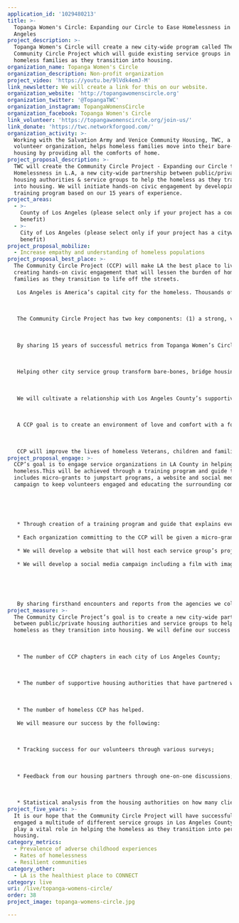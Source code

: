 ```yaml
---
application_id: '1029480213'
title: >-
  Topanga Women's Circle: Expanding our Circle to Ease Homelessness in Los
  Angeles
project_description: >-
  Topanga Women's Circle will create a new city-wide program called The
  Community Circle Project which will guide existing service groups in helping
  homeless families as they transition into housing.
organization_name: Topanga Women's Circle
organization_description: Non-profit organization
project_video: 'https://youtu.be/9lVdk4emJ-M'
link_newsletter: We will create a link for this on our website.
organization_website: 'http://topangawomenscircle.org'
organization_twitter: '@TopangaTWC'
organization_instagram: TopangaWomensCircle
organization_facebook: Topanga Women's Circle
link_volunteer: 'https://topangawomenscircle.org/join-us/'
link_donate: 'https://twc.networkforgood.com/'
organization_activity: >-
  Working with the Salvation Army and Venice Community Housing, TWC, a 100%
  volunteer organization, helps homeless families move into their bare-bones
  housing by providing all the comforts of home.
project_proposal_description: >-
  TWC will create the Community Circle Project - Expanding our Circle to Ease
  Homelessness in L.A, a new city-wide partnership between public/private
  housing authorities & service groups to help the homeless as they transition
  into housing. We will initiate hands-on civic engagement by developing a
  training program based on our 15 years of experience.
project_areas:
  - >-
    County of Los Angeles (please select only if your project has a countywide
    benefit)
  - >-
    City of Los Angeles (please select only if your project has a citywide
    benefit)
project_proposal_mobilize:
  - Increase empathy and understanding of homeless populations
project_proposal_best_place: >-
  The Community Circle Project (CCP) will make LA the best place to live through
  creating hands-on civic engagement that will lessen the burden of homeless
  families as they transition to life off the streets. 
   
   Los Angeles is America’s capital city for the homeless. Thousands of families with young and teenage children find themselves on the streets for a variety of reasons. Every family has a different story ranging from addiction to a fluctuating job market Partner all of that with an overpriced rental market that has little relation to the average earnings of many Angelenos and the combination of factors is a perfect storm for growing a large homeless population.
   
   
   
   The Community Circle Project has two key components: (1) a strong, volunteer outreach program and (2) developing relationships with supportive local housing authorities.
   
   
   
   By sharing 15 years of successful metrics from Topanga Women’s Circle (TWC) we will create a guide detailing aspects of our 100% volunteer organization. The guide will include storage, purchases, maintenance of a volunteer base, fundraising and strong communications with volunteers. 
   
   
   
   Helping other city service group transform bare-bones, bridge housing into comfortable, welcoming homes for the homeless, a sense of pride is established for both the volunteer and the homeless client, often carrying forward as the client moves into their permanent housing. By being a part of every aspect of creating a welcoming home for these families, the volunteer develops a better understanding of the challenges the homeless population faces and can feel confident that their time spent setting up a home is appreciated beyond measure. 
   
   
   
   We will cultivate a relationship with Los Angeles County’s supportive housing authorities and develop a comprehensive database of those groups in need of CCP’s services.
   
   
   
   A CCP goal is to create an environment of love and comfort with a focus on dignity and self-worth and all items provided are new or like new. CCP volunteers not only provide these building blocks to comfort but also decorate each apartment in order to welcome all families with dignity and love. Everything purchased is a straight donation to the families as they move forward from bridge to permanent housing.
   
   
   
   CCP will improve the lives of homeless Veterans, children and families in Los Angeles County by giving the tools necessary to area service groups to create a strong civic engagement program that will help LA be the best place to live.
project_proposal_engage: >-
  CCP’s goal is to engage service organizations in LA County in helping the
  homeless.This will be achieved through a training program and guide that
  includes micro-grants to jumpstart programs, a website and social media
  campaign to keep volunteers engaged and educating the surrounding communities.
   
   
   
   
   
   * Through creation of a training program and guide that explains every aspect of our work, including purchasing of items (comprehensive price guide and shopping list and suggestion of retailers to use), securing storage facilities and organization and inventory control, money management/finances (keep it simple!), the importance of 501(c)3 status, fundraising, special events, active communication with the volunteer base including keeping them informed of forward progress and problem areas, the importance of establishing an advisory board and a strong presence in your own community, even when it is not the area you serve.
   
   * Each organization committing to the CCP will be given a micro-grant to help them establish a storage facility and initial shelf-stocking.
   
   * We will develop a website that will host each service group’s project and give them individual opportunities to fundraise and develop their pathway to volunteerism.
   
   * We will develop a social media campaign including a film with images of volunteers at work and appreciative clients.
   
   
   
   
   
   By sharing firsthand encounters and reports from the agencies we collaborate with, the full impact of the work is brought to the forefront.
project_measure: >-
  The Community Circle Project’s goal is to create a new city-wide partnership
  between public/private housing authorities and service groups to help the
  homeless as they transition into housing. We will define our success by:
   
   
   
   * The number of CCP chapters in each city of Los Angeles County;
   
   
   
   * The number of supportive housing authorities that have partnered with CCP; and
   
   
   
   * The number of homeless CCP has helped.
   
   We will measure our success by the following:
   
   
   
   * Tracking success for our volunteers through various surveys;
   
   
   
   * Feedback from our housing partners through one-on-one discussions; and
   
   
   
   * Statistical analysis from the housing authorities on how many clients CCP has served.
project_five_years: >-
  It is our hope that the Community Circle Project will have successfully
  engaged a multitude of different service groups in Los Angeles County who will
  play a vital role in helping the homeless as they transition into permanent
  housing.
category_metrics:
  - Prevalence of adverse childhood experiences
  - Rates of homelessness
  - Resilient communities
category_other:
  - LA is the healthiest place to CONNECT
category: live
uri: /live/topanga-womens-circle/
order: 38
project_image: topanga-womens-circle.jpg

---
```

